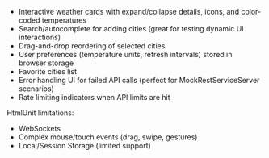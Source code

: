 - Interactive weather cards with expand/collapse details, icons, and color-coded temperatures
- Search/autocomplete for adding cities (great for testing dynamic UI interactions)
- Drag-and-drop reordering of selected cities
- User preferences (temperature units, refresh intervals) stored in browser storage
- Favorite cities list
- Error handling UI for failed API calls (perfect for MockRestServiceServer scenarios)
- Rate limiting indicators when API limits are hit


HtmlUnit limitations:
- WebSockets
- Complex mouse/touch events (drag, swipe, gestures)
- Local/Session Storage (limited support)
